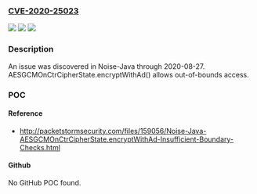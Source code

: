 ### [CVE-2020-25023](https://cve.mitre.org/cgi-bin/cvename.cgi?name=CVE-2020-25023)
![](https://img.shields.io/static/v1?label=Product&message=n%2Fa&color=blue)
![](https://img.shields.io/static/v1?label=Version&message=n%2Fa&color=blue)
![](https://img.shields.io/static/v1?label=Vulnerability&message=n%2Fa&color=brighgreen)

### Description

An issue was discovered in Noise-Java through 2020-08-27. AESGCMOnCtrCipherState.encryptWithAd() allows out-of-bounds access.

### POC

#### Reference
- http://packetstormsecurity.com/files/159056/Noise-Java-AESGCMOnCtrCipherState.encryptWithAd-Insufficient-Boundary-Checks.html

#### Github
No GitHub POC found.


